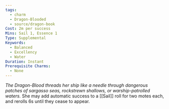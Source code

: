 ```yaml
---
tags:
  - charm
  - Dragon-Blooded
  - source/dragon-book
Cost: 2m per success
Mins: Sail 1, Essence 1
Type: Supplemental
Keywords:
  - Balanced
  - Excellency
  - Water
Duration: Instant
Prerequisite Charms:
  - None
---
```

*The Dragon-Blood threads her ship like a needle through dangerous patches of sargasso seas, rockstrewn shallows, or warship-patrolled waters.*
She may add automatic success to a [[Sail]] roll for two motes each, and rerolls 6s until they cease to appear.